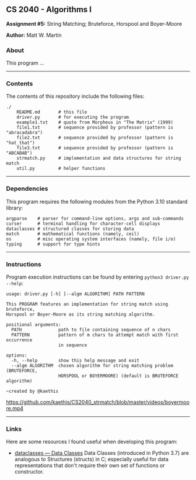## CS 2040 - Algorithms I
**Assignment #5:** String Matching; Bruteforce, Horspool and Boyer-Moore

**Author:** Matt W. Martin

### About

This program ...

---
### Contents
The contents of this repository include the following files:
```
./
    README.md       # this file
    driver.py       # for executing the program
    example1.txt    # quote from Morpheus in "The Matrix" (1999)
    file1.txt       # sequence provided by professor (pattern is "abracadabra")
    file2.txt       # sequence provided by professor (pattern is "hat_that")
    file3.txt       # sequence provided by professor (pattern is "ABCABAB")
    strmatch.py     # implementation and data structures for string match
    util.py         # helper functions
```

---
### Dependencies
This program requires the following modules from the Python 3.10 standard library:
```
argparse    # parser for command-line options, args and sub-commands
curser      # terminal handling for character-cell displays
dataclasses # structured classes for storing data
match       # mathematical functions (namely, ceil)
os          # misc operating system interfaces (namely, file i/o)
typing      # support for type hints
```

---
### Instructions
Program execution instructions can be found by entering `python3 driver.py --help`:
```
usage: driver.py [-h] [--algm ALGORITHM] PATH PATTERN

This PROGRAM features an implementation for string match using bruteforce,
Horspool or Boyer-Moore as its string matching algorithm.

positional arguments:
  PATH              path to file containing sequence of n chars
  PATTERN           pattern of m chars to attempt match with first occurrence
                    in sequence

options:
  -h, --help        show this help message and exit
  --algm ALGORITHM  chosen algorithm for string matching problem (BRUTEFORCE,
                    HORSPOOL or BOYERMOORE) (default is BRUTEFORCE algorithm)

~created by @kaethis
```

https://github.com/kaethis/CS2040_strmatch/blob/master/videos/boyermoore.mp4

---
### Links
Here are some resources I found useful when developing this program:
- [dataclasses — Data Classes](https://docs.python.org/3/library/dataclasses.html) Data Classes (introduced in Python 3.7) are analogous to Structures (structs) in C; especially useful for data representations that don't require their own set of functions or constructor.
